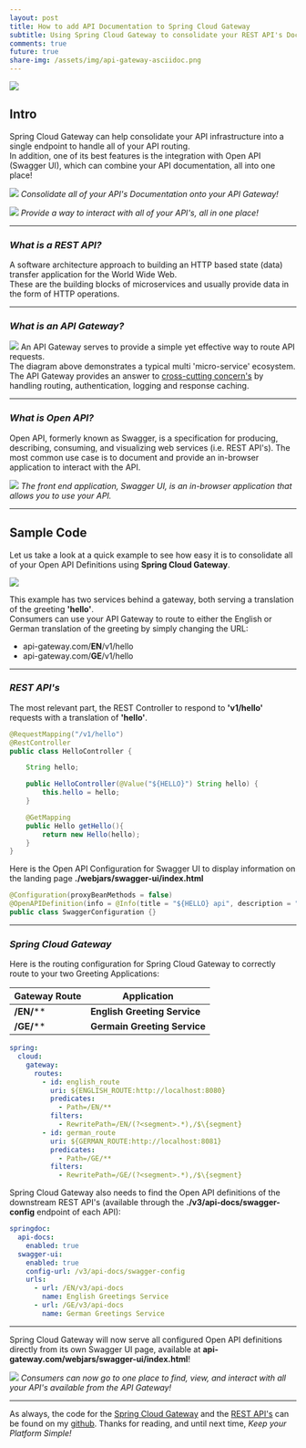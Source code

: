 ```yaml
---
layout: post
title: How to add API Documentation to Spring Cloud Gateway
subtitle: Using Spring Cloud Gateway to consolidate your REST API's Documentation using OpenAPI V3 (Swagger).
comments: true
future: true
share-img: /assets/img/api-gateway-asciidoc.png
---
```


![](../assets/img/gateway-arch.png)

## Intro
Spring Cloud Gateway can help consolidate your API infrastructure into a single endpoint to handle all of your API routing.  
In addition, one of its best features is the integration with Open API (Swagger UI), which can combine your API documentation, all into one place!

![](../assets/img/api-gateway-asciidoc.png)
_Consolidate all of your API's Documentation onto your API Gateway!_

![](../assets/img/api-gateway-swagger.png)
_Provide a way to interact with all of your API's, all in one place!_

---

### _What is a REST API?_
A software architecture approach to building an HTTP based state (data) transfer application for the World Wide Web.  
These are the building blocks of microservices and usually provide data in the form of HTTP operations.

---
### _What is an API Gateway?_
![](../assets/img/api-gateway.png)
An API Gateway serves to provide a simple yet effective way to route API requests.  
The diagram above demonstrates a typical multi 'micro-service' ecosystem.  The API Gateway provides an answer to
[cross-cutting concern's](https://en.wikipedia.org/wiki/Cross-cutting_concern)
by handling routing, authentication, logging and response caching.

---
### _What is Open API?_
Open API, formerly known as Swagger, is a specification for producing, describing, consuming, and visualizing web services (i.e. REST API's).
The most common use case is to document and provide an in-browser application to interact with the API.

![](../assets/img/swagger.png)
_The front end application, Swagger UI, is an in-browser application that allows you to use your API._

---

## Sample Code
Let us take a look at a quick example to see how easy it is to consolidate all of your Open API Definitions using **Spring Cloud Gateway**.

![](../assets/img/api-gateway-example.png)

This example has two services behind a gateway, both serving a translation of the greeting **'hello'**.  
Consumers can use your API Gateway to route to either the English or German translation of the greeting by simply changing
the URL: 
- api-gateway.com/**EN**/v1/hello 
- api-gateway.com/**GE**/v1/hello

---

### _REST API's_
The most relevant part, the REST Controller to respond to **'v1/hello'** requests with a translation of **'hello'**.
```java
@RequestMapping("/v1/hello")
@RestController
public class HelloController {

    String hello;

    public HelloController(@Value("${HELLO}") String hello) {
        this.hello = hello;
    }

    @GetMapping
    public Hello getHello(){
        return new Hello(hello);
    }
}

```

Here is the Open API Configuration for Swagger UI to display information on the landing page **./webjars/swagger-ui/index.html**
```java
@Configuration(proxyBeanMethods = false)
@OpenAPIDefinition(info = @Info(title = "${HELLO} api", description = "A simple multi-language Greetings API."))
public class SwaggerConfiguration {}
```

---

### _Spring Cloud Gateway_
Here is the routing configuration for Spring Cloud Gateway to correctly route to your two Greeting Applications:

| Gateway Route | Application                  |
|---------------|------------------------------|
| **/EN/****    | **English Greeting Service** |
| **/GE/****    | **Germain Greeting Service** |

```yaml
spring:
  cloud:
    gateway:
      routes:
        - id: english_route
          uri: ${ENGLISH_ROUTE:http://localhost:8080}
          predicates:
            - Path=/EN/**
          filters:
            - RewritePath=/EN/(?<segment>.*),/$\{segment}
        - id: german_route
          uri: ${GERMAN_ROUTE:http://localhost:8081}
          predicates:
            - Path=/GE/**
          filters:
            - RewritePath=/GE/(?<segment>.*),/$\{segment}
```

Spring Cloud Gateway also needs to find the Open API definitions of the downstream REST API's
(available through the **./v3/api-docs/swagger-config** endpoint of each API):
```yaml
springdoc:
  api-docs:
    enabled: true
  swagger-ui:
    enabled: true
    config-url: /v3/api-docs/swagger-config
    urls:
      - url: /EN/v3/api-docs
        name: English Greetings Service
      - url: /GE/v3/api-docs
        name: German Greetings Service
```

---

Spring Cloud Gateway will now serve all configured Open API definitions directly from its own Swagger UI page, available
at  **api-gateway.com/webjars/swagger-ui/index.html**!

![](../assets/img/api-gateway-swagger.png)
_Consumers can now go to one place to find, view, and interact with all your API's available from the API Gateway!_

---

As always, the code for the [Spring Cloud Gateway](https://github.com/seaniegleason/spring-cloud-gateway-swagger-demo) 
and the [REST API's](https://github.com/seaniegleason/rest-api-demo) can be found on my [github](https://github.com/seaniegleason).
Thanks for reading, and until next time, _Keep your Platform Simple!_